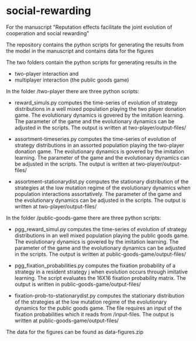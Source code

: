 # social-rewarding
For the manuscript "Reputation effects facilitate the joint evolution of cooperation and social rewarding"

The repository contains the python scripts for generating the results from the model in the manuscript and contains data for the figures

The two folders contain the python scripts for generating results in the 
  - two-player interaction and 
  - multiplayer interaction (the public goods game)

In the folder /two-player there are three python scripts: 

  - reward_simuls.py computes the time-series of evolution of strategy distributions in a well mixed population playing the two player donation game. The evolutionary dynamics is govered by the imitation learning. The parameter of the game and the evolutionary dynamics can be adjusted in the scripts. The output is written at two-player/output-files/
  
  - assortment-timeseries.py computes the time-series of evolution of strategy distributions in an assorted population playing the two-player donation game. The evolutionary dynamics is govered by the imitation learning. The parameter of the game and the evolutionary dynamics can be adjusted in the scripts. The output is written at two-player/output-files/
  
  - assortment-stationarydist.py computes the stationary distribution of the strategies at the low mutation regime of the evolutionary dynamics when population interactions assortatively. The parameter of the game and the evolutionary dynamics can be adjusted in the scripts. The output is written at two-player/output-files/

In the folder /public-goods-game there are three python scripts:

  - pgg_reward_simul.py computes the time-series of evolution of strategy distributions in an well mixed population playing the public goods game. The evolutionary dynamics is govered by the imitation learning. The parameter of the game and the evolutionary dynamics can be adjusted in the scripts. The output is written at public-goods-game/output-files/

  - pgg_fixation_probabilities.py computes the fixation probability of a strategy in a resident strategy j when evolution occurs through imitative learning. The script evaluates the 16X16 fixation probability matrix. The output is written in public-goods-game/output-files/

  - fixation-prob-to-stationarydist.py computes the stationary distribution of the strategies at the low mutation regime of the evolutionary
 dynamics for the public goods game. The file requires an input of the fixation probabilities which it reads from /input-files. The output is written at public-goods-game/output-files/
 
 The data for the figures can be found as data-figures.zip
